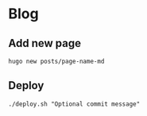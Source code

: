 # Blog

## Add new page

`hugo new posts/page-name-md`

## Deploy

`./deploy.sh "Optional commit message"`

